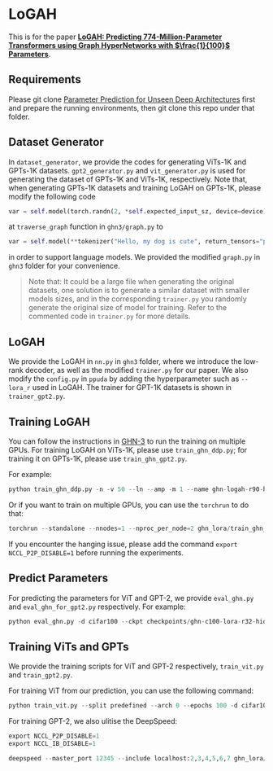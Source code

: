 # LoGAH
This is for the paper [**LoGAH: Predicting 774-Million-Parameter Transformers using Graph HyperNetworks with $\frac{1}{100}$ Parameters**](https://arxiv.org/abs/2405.16287).

## Requirements
Please git clone [Parameter Prediction for Unseen Deep Architectures](https://github.com/facebookresearch/ppuda/tree/main) first and prepare the running environments, then git clone this repo under that folder.


## Dataset Generator
In `dataset_generator`, we provide the codes for generating ViTs-1K and GPTs-1K datasets. `gpt2_generator.py` and `vit_generator.py` is used for generating the dataset of GPTs-1K and ViTs-1K, respectively. Note that, when generating GPTs-1K datasets and training LoGAH on GPTs-1K, please modify the following code
```python
var = self.model(torch.randn(2, *self.expected_input_sz, device=device))
```
at  `traverse_graph` function  in `ghn3/graph.py` to
```python
var = self.model(**tokenizer("Hello, my dog is cute", return_tensors="pt")).logits
```
in order to support language models. We provided the modified `graph.py` in `ghn3` folder for your convenience.

> Note that: It could be a large file when generating the original datasets, one solution is to generate a similar dataset with smaller models sizes, and in the corresponding `trainer.py` you randomly generate the original size of model for training. Refer to the commented code in `trainer.py` for more details.

## LoGAH
We provide the LoGAH in `nn.py` in `ghn3` folder, where we introduce the low-rank decoder, as well as the modified `trainer.py` for our paper. We also modify the `config.py` in `ppuda` by adding the hyperparameter such as `--lora_r` used in LoGAH. The trainer for GPT-1K datasets is shown in `trainer_gpt2.py`.

## Training LoGAH
You can follow the instructions in [GHN-3](https://github.com/SamsungSAILMontreal/ghn3/tree/main) to run the training on multiple GPUs. For training LoGAH on ViTs-1K, please use `train_ghn_ddp.py`; for training it on GPTs-1K, please use `train_ghn_gpt2.py`.

For example:
```python
python train_ghn_ddp.py -n -v 50 --ln --amp -m 1 --name ghn-logah-r90-hid128-m1-layers5-heads16-clip5 -d cifar100 --hid 128 --lora_r 90 --layers 5 --heads 16 --opt adamw --lr 0.3e-3 --wd 1e-2 --scheduler cosine-warmup --debug 0 --max_shape 2048 --lora
```
Or if you want to train on multiple GPUs, you can use the `torchrun` to do that:
```python
torchrun --standalone --nnodes=1 --nproc_per_node=2 ghn_lora/train_ghn_gpt2.py -n -v 50 --ln --amp -m 2  --name ghn-gpt2-lora-wiki103-r32-hid64-layers3-heads8-m2 -d wikitext --hid 64 --lora_r 32 --layers 3 --heads 8 --opt adamw --lr 0.3e-3 --wd 1e-2 --scheduler cosine-warmup --debug 0 --max_shape 2048 --lora --batch_size 6
```
If you encounter the hanging issue, please add the command `export NCCL_P2P_DISABLE=1` before running the experiments.

## Predict Parameters
For predicting the parameters for ViT and GPT-2, we provide `eval_ghn.py` and `eval_ghn_for_gpt2.py` respectively. For example:
```python
python eval_ghn.py -d cifar100 --ckpt checkpoints/ghn-c100-lora-r32-hid64-m8-layers3-heads8-clip5/checkpoint.pt --save checkpoints/ghn-c100-lora-r32-hid64-m8-layers3-heads8-clip5/c100_vit_epoch300_L24_H16_C1024_init.pt --split torch
```

## Training ViTs and GPTs
We provide the training scripts for ViT and GPT-2 respectively, `train_vit.py` and `train_gpt2.py`. 

For training ViT from our prediction, you can use the following command:
```python
python train_vit.py --split predefined --arch 0 --epochs 100 -d cifar100 --batch_size 32 --opt adamw --lr 0.04e-3 --wd 1e-2 --ckpt  checkpoints/ghn-c100-lora-r32-hid64-m8-layers3-heads8-clip5/c100_vit_epoch300_L24_H16_C1024_init.pt
```

For training GPT-2, we also ulitise the DeepSpeed:
```python
export NCCL_P2P_DISABLE=1
export NCCL_IB_DISABLE=1

deepspeed --master_port 12345 --include localhost:2,3,4,5,6,7 ghn_lora/train_gpt2.py --fp16 --dataset_name wikitext --dataset_config_name wikitext-103-raw-v1 --learning_rate 3e-6 --weight_decay 1e-2 --warmup_steps 500 --preprocessing_num_workers 8  --num_train_epochs 100 --deepspeed ds_config_1gpu.json --per_device_train_batch_size 2 --per_device_eval_batch_size 2  --config_name gpt2-large --tokenizer_name gpt2-large --do_train --do_eval --output_dir ./wikitext103-GPTLarge
```
